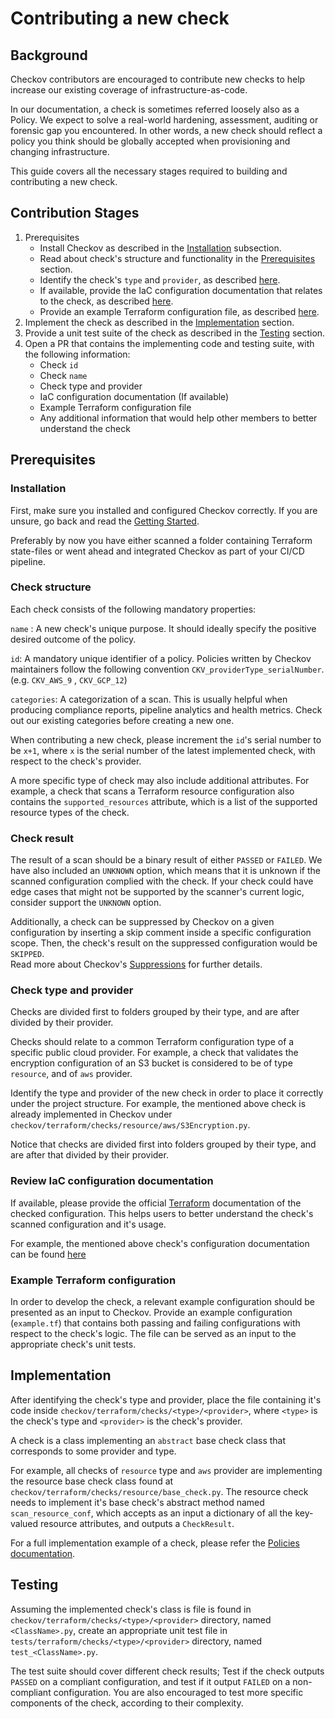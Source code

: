 # Contributing a new check

## Background

Checkov contributors are encouraged to contribute new checks to help increase our existing coverage of infrastructure-as-code. 

In our documentation, a check is sometimes referred loosely also as a Policy. We expect to solve a real-world hardening, assessment, auditing or forensic gap you encountered. In other words, a new check should reflect a policy you think should be globally accepted when provisioning and changing infrastructure.

This guide covers all the necessary stages required to building and contributing a new check.

## Contribution Stages
1. Prerequisites
    * Install Checkov as described in the [Installation](#) subsection.
    * Read about check's structure and functionality in the [Prerequisites](#prerequisites) section.
    * Identify the check's `type` and `provider`, as described [here](#check-structure). 
    * If available, provide the IaC configuration documentation that relates to the check, as described [here](#review-iac-configuration-documentation).
    * Provide an example Terraform configuration file, as described [here](#example-Terraform-configuration). 
2. Implement the check as described in the [Implementation](#implementation) section.
3. Provide a unit test suite of the check as described in the [Testing](#testing) section.
4. Open a PR that contains the implementing code and testing suite, with the following information:
    * Check `id`
    * Check `name`
    * Check type and provider
    * IaC configuration documentation (If available)
    * Example Terraform configuration file
    * Any additional information that would help other members to better understand the check

## Prerequisites

### Installation

First, make sure you installed and configured Checkov correctly. If you are unsure, go back and read the [Getting Started](../1.Introduction/Getting%20Started.md).

Preferably by now you have either scanned a folder containing Terraform state-files or went ahead and integrated Checkov as part of your CI/CD pipeline.

### Check structure

Each check consists of the following mandatory properties:

``name`` : A new check's unique purpose. It should ideally specify the positive desired outcome of the policy.

``id``: A mandatory unique identifier of a policy. Policies written by Checkov maintainers follow the following convention ``CKV_providerType_serialNumber``. (e.g. `CKV_AWS_9` , `CKV_GCP_12`)

``categories``: A categorization of a scan. This is usually helpful when producing compliance reports, pipeline analytics and health metrics. Check out our existing categories before creating a new one.

When contributing a new check, please increment the `id`'s serial number to be `x+1`, where `x` is the serial number of the latest implemented check, with respect to the check's provider.

A more specific type of check may also include additional attributes. For example, a check that scans a Terraform resource configuration also contains the `supported_resources` attribute, which is a list of the supported resource types of the check.

### Check result

The result of a scan should be a binary result of either `PASSED` or `FAILED`. We have also included an `UNKNOWN` option, which means that it is unknown if  the scanned configuration complied with the check. If your check could have edge cases that might not be supported by the scanner's current logic, consider support the  `UNKNOWN` option.

Additionally, a check can be suppressed by Checkov on a given configuration by inserting a skip comment inside a specific configuration scope. Then, the check's result on the suppressed configuration would be `SKIPPED`.      
Read more about Checkov's [Suppressions](../3.Scans/resource-scans.md) for further details.

### Check type and provider

Checks are divided first to folders grouped by their type, and are after divided by their provider.

Checks should relate to a common Terraform configuration type of a specific public cloud provider. 
For example, a check that validates the encryption configuration of an S3 bucket is considered to be of type `resource`, and of `aws` provider. 

Identify the type and provider of the new check in order to place it correctly under the project structure.
For example, the mentioned above check is already implemented in Checkov under `checkov/terraform/checks/resource/aws/S3Encryption.py`.

Notice that checks are divided first into folders grouped by their type, and are after that divided by their provider.

### Review IaC configuration documentation

If available, please provide the official [Terraform](https://www.terraform.io/docs) documentation of the checked configuration. This helps users to better understand the check's scanned configuration and it's usage.

For example, the mentioned above check's configuration documentation can be found [here](https://www.terraform.io/docs/providers/aws/r/s3_bucket.html) 

### Example Terraform configuration

In order to develop the check, a relevant example configuration should be presented as an input to Checkov.
Provide an example configuration (`example.tf`) that contains both passing and failing configurations with respect to 
the check's logic.
The file can be served as an input to the appropriate check's unit tests. 



## Implementation

After identifying the check's type and provider, place the file containing it's code inside `checkov/terraform/checks/<type>/<provider>`, where `<type>` is the check's type and `<provider>` is the check's provider.

A check is a class implementing an `abstract` base check class that corresponds to some provider and type. 

For example, all checks of `resource` type and `aws` provider are implementing the resource base check class found at 
`checkov/terraform/checks/resource/base_check.py`. The resource check needs to implement it's base check's abstract method named 
`scan_resource_conf`, which accepts as an input a dictionary of all the key-valued resource attributes, and outputs a `CheckResult`.

For a full implementation example of a check, please refer the [Policies documentation](../1.Introduction/Policies.md).

## Testing

Assuming the implemented check's class is file is found in `checkov/terraform/checks/<type>/<provider>` directory, named `<ClassName>.py`, create an appropriate unit test file in `tests/terraform/checks/<type>/<provider>` directory, named `test_<ClassName>.py`.

The test suite should cover different check results; Test if the check outputs `PASSED` on a compliant configuration,
and test if it output `FAILED` on a non-compliant configuration. You are also encouraged to test more specific 
components of the check, according to their complexity.


